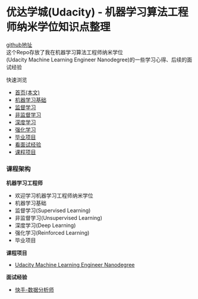 # 优达学城(Udacity) - 机器学习算法工程师纳米学位知识点整理
[github地址](https://github.com/zhsam/Machine_Learning_Interview_Notes-Chinese) <br>
这个Repo存放了我在机器学习算法工程师纳米学位 <br>
(Udacity Machine Learning Engineer Nanodegree)的一些学习心得、后续的面试经验

快速浏览
- [首页(本文)](https://github.com/zhsam/Machine_Learning_Interview_Notes-Chinese)
- [机器学习基础](https://github.com/zhsam/Machine_Learning_Interview_Notes-Chinese/blob/master/1-%E6%9C%BA%E5%99%A8%E5%AD%A6%E4%B9%A0%E5%9F%BA%E7%A1%80.md)
- [监督学习](https://github.com/zhsam/Machine_Learning_Interview_Notes-Chinese/blob/master/2-%E7%9B%91%E7%9D%A3%E5%AD%A6%E4%B9%A0.md)
- [非监督学习](https://github.com/zhsam/Machine_Learning_Interview_Notes-Chinese/blob/master/3-%E9%9D%9E%E7%9B%91%E7%9D%A3%E5%AD%A6%E4%B9%A0.md)
- [深度学习](https://github.com/zhsam/Machine_Learning_Interview_Notes-Chinese/blob/master/4-%E6%B7%B1%E5%BA%A6%E5%AD%A6%E4%B9%A0.md)
- [强化学习](https://github.com/zhsam/Machine_Learning_Interview_Notes-Chinese/blob/master/5-%E5%BC%BA%E5%8C%96%E5%AD%A6%E4%B9%A0.md)
- [毕业项目]()
- [看面试经验]()
- [课程项目](https://github.com/zhsam/Udacity-MachineLearningEngineer-nd)

### 课程架构

**机器学习工程师**
- 欢迎学习机器学习工程师纳米学位
- 机器学习基础
- 监督学习(Supervised Learning)
- 非监督学习(Unsupervised Learning)
- 深度学习(Deep Learning)
- 强化学习(Reinforced Learning)
- 毕业项目

**课程项目**
- [Udacity Machine Learning Engineer Nanodegree](https://github.com/zhsam/Udacity-MachineLearningEngineer-nd)

**面试经验**
- [快手-数据分析师](https://github.com/zhsam/Data_Analyst_Nanodegree_Notes/blob/master/%E9%9D%A2%E8%AF%95%E7%BB%8F%E9%AA%8C-%E5%BF%AB%E6%89%8B-%E6%95%B0%E6%8D%AE%E5%88%86%E6%9E%90%E5%B8%88.md)
